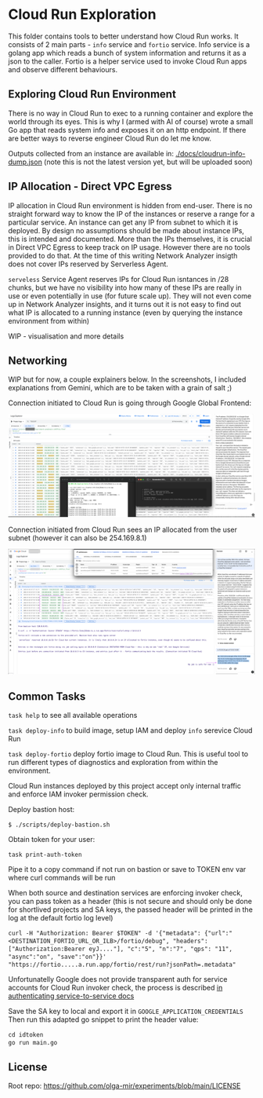 # Cloud Run Exploration

This folder contains tools to better understand how Cloud Run works. It consists of 2 main parts - `info` service and `fortio` service.
Info service is a golang app which reads a bunch of system information and returns it as a json to the caller.
Fortio is a helper service used to invoke Cloud Run apps and observe different behaviours.

## Exploring Cloud Run Environment

There is no way in Cloud Run to exec to a running container and explore the world through its eyes. This is why I (armed with AI of course) wrote a small Go app that reads system info and exposes it on an http endpoint. If there are better ways to reverse engineer Cloud Run do let me know.

Outputs collected from an instance are available in: [./docs/cloudrun-info-dump.json](./docs/cloudrun-info-dump.json) (note this is not the latest version yet, but will be uploaded soon)

## IP Allocation - Direct VPC Egress

IP allocation in Cloud Run environment is hidden from end-user. There is no straight forward way to know the IP of the instances or reserve a range for a particular service. An instance can get any IP from subnet to which it is deployed. By design no assumptions should be made about instance IPs, this is intended and documented. More than the IPs themselves, it is crucial in Direct VPC Egress to keep track on IP usage. However there are no tools provided to do that. At the time of this writing Network Analyzer insigth does not cover IPs reserved by Serverless Agent.

`serveless` Service Agent reserves IPs for Cloud Run isntances in /28 chunks, but we have no visibility into how many of these IPs are really in use or even potentially in use (for future scale up). They will not even come up in Network Analyzer insights, and it turns out it is not easy to find out what IP is allocated to a running instance (even by querying the instance environment from within)

WIP - visualisation and more details

## Networking

WIP but for now, a couple explainers below. In the screenshots, I included explanations from Gemini, which are to be taken with a grain of salt ;)

Connection initiated to Cloud Run is going through Google Global Frontend:


![connection to Cloud Run](./docs/connection-to-cr.png "Connection initiated to Cloud Run is going through Google global frontend")

Connection initiated from Cloud Run sees an IP allocated from the user subnet (however it can also be 254.169.8.1)


![connection from Cloud Run](./docs/connection-cr-to-ip.png "Connection initiated from Cloud Run shows IP from user subnet")


## Common Tasks

`task help` to see all available operations

`task deploy-info` to build image, setup IAM and deploy `info` serevice Cloud Run

`task deploy-fortio` deploy fortio image to Cloud Run. This is useful tool to run different types of diagnostics and exploration from within the environment.

Cloud Run instances deployed by this project accept only internal traffic and enforce IAM invoker permission check.

Deploy bastion host:
```
$ ./scripts/deploy-bastion.sh
```

Obtain token for your user:

```
task print-auth-token
```

Pipe it to a copy command if not run on bastion or save to TOKEN env var where curl commands will be run

When both source and destination services are enforcing invoker check, you can pass token as a header (this is not secure and should only be done for shortlived projects and SA keys, the passed header will be printed in the log at the default fortio log level)
```
curl -H "Authorization: Bearer $TOKEN" -d '{"metadata": {"url":"<DESTINATION_FORTIO_URL_OR_ILB>/fortio/debug", "headers": ["Authorization:Bearer eyJ...."], "c":"5", "n":"7", "qps": "11", "async":"on", "save":"on"}}'  "https://fortio.....a.run.app/fortio/rest/run?jsonPath=.metadata"
```

Unfortunatelly Google does not provide transparent auth for service accounts for Cloud Run invoker check, the process is described [in authenticating service-to-service docs](https://cloud.google.com/run/docs/authenticating/service-to-service#acquire-token)

Save the SA key to local and export it in `GOOGLE_APPLICATION_CREDENTIALS`
Then run this adapted go snippet to print the header value:

```
cd idtoken
go run main.go
```


## License

Root repo: https://github.com/olga-mir/experiments/blob/main/LICENSE
